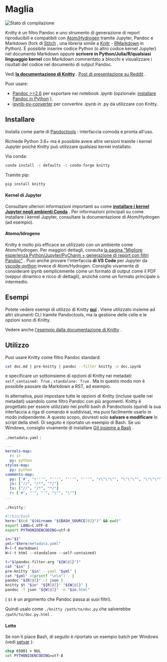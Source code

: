 # Maglia

[](https://travis-ci.org/kiwi0fruit/knitty)![Stato di compilazione](https://travis-ci.org/kiwi0fruit/knitty.svg?branch=master)

Knitty è un filtro Pandoc e uno strumento di generazione di report riproducibili e compatibili con [Atom/Hydrogen](https://atom.io/packages/hydrogen) tramite Jupyter, Pandoc e Markdown (fork di [Stitch](https://github.com/kiwi0fruit/knitty/blob/master/docs/stitch.md) , una libreria simile a [Knitr](http://yihui.name/knitr/) - [RMarkdown](http://rmarkdown.rstudio.com) in Python). È possibile inserire codice Python (o altro codice kernel Jupyter) nel documento Markdown oppure **scrivere in Python/Julia/R/qualsiasi linguaggio kernel** con Markdown commentato a blocchi e visualizzare i risultati del codice nel documento di output Pandoc.

Vedi [**la documentazione di Knitty**](https://github.com/kiwi0fruit/knitty/blob/master/docs/knitty.md) . [Post di presentazione su Reddit](https://github.com/kiwi0fruit/knitty/blob/master/docs/reddit.md) .

Puoi usare:

- [Pandoc &gt;=2.6](https://pandoc.org/MANUAL.html#creating-jupyter-notebooks-with-pandoc) per esportare nei notebook .ipynb (opzionale: [installare Pandoc in Python](https://github.com/kiwi0fruit/py-pandoc) ),
- [ipynb-py-converter](https://github.com/kiwi0fruit/ipynb-py-converter) per convertire .ipynb in .py da utilizzare con Knitty.

## Installare

Installa come parte di [Pandoctools](https://github.com/kiwi0fruit/pandoctools) : interfaccia comoda e pronta all'uso.

Richiede Python 3.6+ ma è possibile avere altre versioni tramite i kernel Jupyter poiché Knitty può utilizzare qualsiasi kernel installato.

Via conda:

```bash
conda install -c defaults -c conda-forge knitty
```

Tramite pip:

```bash
pip install knitty
```

#### Kernel di Jupyter

Consultare ulteriori informazioni importanti su come [**installare i kernel Jupyter negli ambienti Conda**](https://github.com/kiwi0fruit/pandoctools/blob/master/docs/tips.md) .
 Per informazioni principali su come installare i kernel Jupyter, consultare la documentazione di Atom/Hydrogen (ad esempio).

#### Atomo/Idrogeno

Knitty è molto più efficace se utilizzato con un ambiente come Atom/Hydrogen. Per maggiori dettagli, consulta [la pagina "Migliore esperienza Python/Jupyter/PyCharm + generazione di report con filtri Pandoc"](https://github.com/kiwi0fruit/pandoctools/blob/master/docs/best_python_jupyter_pycharm_experience.md) . Puoi anche provare l'interfaccia **di VS Code** per Jupyter da [vscode-python](https://github.com/Microsoft/vscode-python) invece di Atom/Hydrogen. Consiglio vivamente di considerare ipynb semplicemente come un formato di output come il PDF (seppur dinamico e ricco di dettagli), anziché come un formato principale o intermedio.

## Esempi

Potete vedere esempi di utilizzo di Knitty [**qui**](https://github.com/kiwi0fruit/pandoctools/tree/master/examples) . Viene utilizzato insieme ad altri strumenti CLI tramite Pandoctools, ma la gestione delle celle e le opzioni sono di Knitty.

Vedere anche [l'esempio dalla documentazione di Knitty](https://github.com/kiwi0fruit/knitty/blob/master/docs/knitty.md#17-example-files-in-code-cells-mode) .

## Utilizzo

Puoi usare Knitty come filtro Pandoc standard:

```bash
cat doc.md | pre-knitty | pandoc --filter knitty -o doc.ipynb
```

e specificare un sottoinsieme di opzioni di Knitty nei metadati: `self_contained: True` , `standalone: True` . Ma in questo modo non è possibile passare da Markdown a RST, ad esempio.

In alternativa, puoi impostare tutte le opzioni di Knitty (incluse quelle nei metadati) usandolo come filtro Pandoc con più argomenti. Knitty è progettato per essere utilizzato nei profili bash di Pandoctools (quindi la sua interfaccia a riga di comando è suddivisa), ma puoi facilmente usarlo in modo indipendente. A questo scopo, dovresti solo **salvare e modificare** lo script della shell. Di seguito è riportato un esempio di Bash. Se usi Windows, consiglio vivamente di installare [Git insieme a Bash](https://git-scm.com/downloads) .

`./metadata.yaml` :

```yaml
---
kernels-map:
  r: ir
  py: python
styles-map:
  py: python
comments-map:
  py: ['#', "r'''", "'''", "'''", "'''", "r\"\"\"", "\"\"\"", "\"\"\"", "\"\"\""]
  js: ["//", "/*", "*/"]
  ts: ["//", "/*", "*/"]
  r: ['#', "'", "'", "\"", "\""]
...
```

`./knitty` :

```bash
#!/bin/bash
here="$(cd "$(dirname "${BASH_SOURCE[0]}")" && pwd)"
export LANG=C.UTF-8
export PYTHONIOENCODING=utf-8

in="$1"
yml="$here/metadata.yaml"
R=(-f markdown)
W=(-t html --standalone --self-contained)

t="$(pandoc-filter-arg "${W[@]}")"
cat "$in" |
pre-knitty "$in" --yaml "$yml" |
cat "$yml" <(printf "\n\n") - |
pandoc "${R[@]}" -t json |
knitty $t "$in" "${R[@]}" "${W[@]}" |
pandoc -f json "${W[@]}" -o "$in.html"
```

( `$t` è un argomento che Pandoc passa ai suoi filtri).

Quindi usalo come `./knitty /path/to/doc.py` che salverebbe `/path/to/doc.py.html` .

#### Lotto

Se non ti piace Bash, di seguito è riportato un esempio batch per Windows (vedi [setvar](https://github.com/kiwi0fruit/knitty/blob/master/examples/setvar.bat) ):

```bat
chcp 65001 > NUL
set PYTHONIOENCODING=utf-8
```
